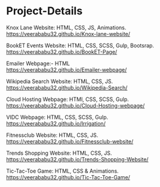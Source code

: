 # Project-Details
Knox Lane Website: HTML, CSS, JS, Animations.                                                                                                                             
https://veerababu32.github.io/Knox-lane-website/

BookET Events Website: HTML, CSS, SCSS, Gulp, Bootsrap.                                                                 
https://veerababu32.github.io/BookET-Page/

Emailer Webpage:- HTML                                                                                                                                                  
https://veerababu32.github.io/Emailer-webpage/

Wikipedia Search Website: HTML, CSS, JS.                                                                                                                                
https://veerababu32.github.io/Wikipedia-Search/

Cloud Hosting Webpage: HTMl, CSS, SCSS, Gulp.                                                                                                                          
https://veerababu32.github.io/Cloud-Hosting-webpage/

VIDC Webpage: HTML, CSS, SCSS, Gulp.                                                                                                                                     
https://veerababu32.github.io/Irrigation/

Fitnessclub Website: HTML, CSS, JS.                                                                                                                            
https://veerababu32.github.io/Fitnessclub-website/

Trends Shopping Website: HTML, CSS, JS.                                                                                                                                   
https://veerababu32.github.io/Trends-Shopping-Website/

Tic-Tac-Toe Game: HTML, CSS & Animations.                                                                                                                                
https://veerababu32.github.io/Tic-Tac-Toe-Game/
